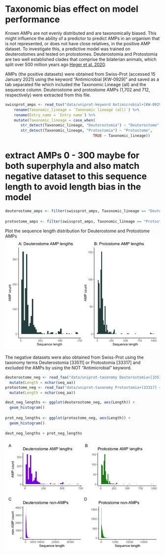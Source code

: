 Taxonomic bias effect on model performance
================

Known AMPs are not evenly distributed and are taxonomically biased. This
might influence the ability of a predictor to predict AMPs in an
organism that is not represented, or does not have close relatives, in
the positive AMP dataset. To investigate this, a predictive model was
trained on deuterostomes and tested on protostomes. Deuterostomia and
Protostomia are two well established clades that comprise the bilaterian
animals, which split over 500 million years ago [Heger et
al. 2020](https://doi.org/10.7554/eLife.45530).

AMPs (the positive datasets) were obtained from Swiss-Prot (accessed 15
January 2021) using the keyword “Antimicrobial \[KW-0929\]” and saved as
a tab separated file which included the Taxonomic Lineage (all) and the
sequence column. Deuterostome and protostome AMPs (1,702 and 712,
respectively) were extracted from this file.

``` r
swissprot_amps <- read_tsv("data/uniprot-keyword Antimicrobial+[KW-0929] -filtered-reviewed yes.tab") %>%
    rename(Taxonomic_lineage = `Taxonomic lineage (all)`) %>%
    rename(Entry_name = `Entry name`) %>%
    mutate(Taxonomic_lineage = case_when(
       str_detect(Taxonomic_lineage, "Deuterostomia") ~ "Deuterostome",
       str_detect(Taxonomic_lineage, "Protostomia") ~ "Protostome",
                                        TRUE ~ Taxonomic_lineage))
```

# extract AMPs 0 - 300 maybe for both superphyla and also match negative dataset to this sequence length to avoid length bias in the model

``` r
deuterostome_amps <- filter(swissprot_amps, Taxonomic_lineage == "Deuterostome") %>% select(Entry_name, Sequence)

protostome_amps <- filter(swissprot_amps, Taxonomic_lineage == "Protostome") %>% select(Entry_name, Sequence)
```

Plot the sequence length distribution for Deuterostome and Protostome
AMPs
![](05_taxonomic_bias_effect_files/figure-gfm/unnamed-chunk-4-1.png)<!-- -->

The negative datasets were also obtained from Swiss-Prot using the
taxonomy terms Deuterostomia \[33511\] or Protostomia \[33317\] and
excluded the AMPs by using the NOT “Antimicrobial” keyword.

``` r
deuterostome_neg <- read_faa("data/uniprot-taxonomy Deuterostomia+[33511] +reviewed yes+NOT+keyword--.fasta") %>%
  mutate(Length = nchar(seq_aa))
protostome_neg <- read_faa("data/uniprot-taxonomy Protostomia+[33317] +reviewed yes+NOT+keyword--.fasta") %>%
  mutate(Length = nchar(seq_aa))
```

``` r
deut_neg_lengths <- ggplot(deuterostome_neg, aes(Length)) + 
  geom_histogram()

prot_neg_lengths <- ggplot(protostome_neg, aes(Length)) + 
  geom_histogram()

deut_neg_lengths + prot_neg_lengths
```

![](05_taxonomic_bias_effect_files/figure-gfm/unnamed-chunk-6-1.png)<!-- -->
